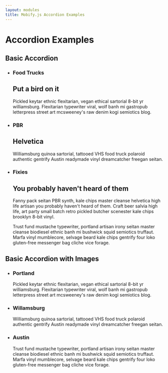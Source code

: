 ```yaml
---
layout: modules
title: Mobify.js Accordion Examples
---
```


<link rel="stylesheet" href="{{ site.baseurl }}/static/examples/css/accordion.css">
<link rel="stylesheet" href="{{ site.baseurl }}/static/examples/css/accordion-style.css">

# Accordion Examples


<h2>Basic Accordion</h2>
<ul class="m-accordion">
    <li class="m-item">
        <h3 class="m-header">
            <a>Food Trucks</a>
        </h3>
        <div class="m-content">
            <div class="m-inner-content">
                <h2>Put a bird on it</h2>
                <p>Pickled keytar ethnic flexitarian, vegan ethical sartorial 8-bit yr williamsburg. Flexitarian typewriter viral, wolf banh mi gastropub letterpress street art mcsweeney's raw denim kogi semiotics blog.</p>
            </div>
        </div>
    </li>
    <li class="m-item">
        <h3 class="m-header">
            <a>PBR</a>
        </h3>
        <div class="m-content">
            <div class="m-inner-content">
                <h2>Helvetica</h2>
                <p> Williamsburg quinoa sartorial, tattooed VHS food truck polaroid authentic gentrify Austin readymade vinyl dreamcatcher freegan seitan.</p> 
            </div>
        </div>
    </li>
    <li class="m-item">
        <h3 class="m-header">
            <a>Fixies</a>
        </h3>
        <div class="m-content">
            <div class="m-inner-content">
                <h2>You probably haven't heard of them</h2>
                <p>Fanny pack seitan PBR synth, kale chips master cleanse helvetica high life artisan you probably haven't heard of them. Craft beer salvia high life, art party small batch retro pickled butcher scenester kale chips brooklyn 8-bit vinyl.</p>
                <p>Trust fund mustache typewriter, portland artisan irony seitan master cleanse biodiesel ethnic banh mi bushwick squid semiotics truffaut. Marfa vinyl mumblecore, selvage beard kale chips gentrify four loko gluten-free messenger bag cliche vice forage.</p>
            </div>
        </div>
    </li>
</ul>



<h2>Basic Accordion with Images</h2>
<ul class="m-accordion m-accordion-images">
    <li class="m-item">
        <h3 class="m-header">
            <a>Portland</a>
        </h3>
        <div class="m-content">
            <div class="m-inner-content">
                <p>Pickled keytar ethnic flexitarian, vegan ethical sartorial 8-bit yr williamsburg. Flexitarian typewriter viral, wolf banh mi gastropub letterpress street art mcsweeney's raw denim kogi semiotics blog.</p>
            </div>
        </div>
    </li>
    <li class="m-item">
        <h3 class="m-header">
            <a>Willamsburg</a>
        </h3>
        <div class="m-content">
            <div class="m-inner-content">
                <p> Williamsburg quinoa sartorial, tattooed VHS food truck polaroid authentic gentrify Austin readymade vinyl dreamcatcher freegan seitan.</p> 
            </div>
        </div>
    </li>
    <li class="m-item">
        <h3 class="m-header">
            <a>Austin</a>
        </h3>
        <div class="m-content">
            <div class="m-inner-content">
                <p>Trust fund mustache typewriter, portland artisan irony seitan master cleanse biodiesel ethnic banh mi bushwick squid semiotics truffaut. Marfa vinyl mumblecore, selvage beard kale chips gentrify four loko gluten-free messenger bag cliche vice forage.</p>
            </div>
        </div>
    </li>
</ul>




<script src="{{ site.baseurl }}/static/examples/js/accordion.js"></script>
<script>
    $(function() { $('.m-accordion').accordion(); });
</script>
